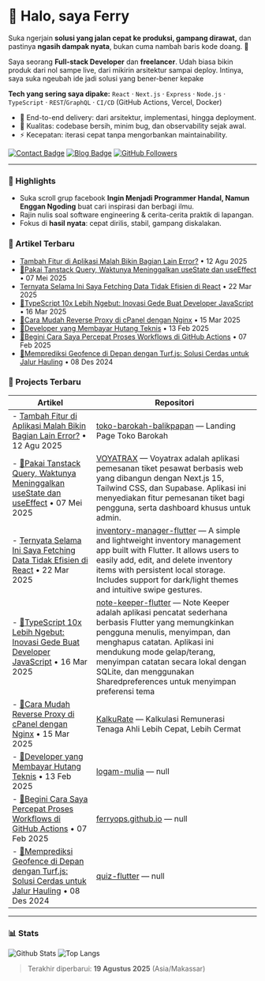 # 👋 Halo, saya Ferry

Suka ngerjain **solusi yang jalan cepat ke produksi, gampang dirawat,** dan pastinya **ngasih dampak nyata**, bukan cuma nambah baris kode doang. 🚀

Saya seorang **Full-stack Developer** dan **freelancer**. Udah biasa bikin produk dari nol sampe live, dari mikirin arsitektur sampai deploy. Intinya, saya suka ngeubah ide jadi solusi yang bener-bener kepake

**Tech yang sering saya dipake:** `React` · `Next.js` · `Express` · `Node.js` · `TypeScript` · `REST`/`GraphQL` · `CI/CD` (GitHub Actions, Vercel, Docker)

- 🔧 End-to-end delivery: dari arsitektur, implementasi, hingga deployment.
- 🧹 Kualitas: codebase bersih, minim bug, dan observability sejak awal.
- ⚡ Kecepatan: iterasi cepat tanpa mengorbankan maintainability.

[![Contact Badge](https://img.shields.io/badge/Hire%20Me-Freelance-informational)](mailto:ferryops@gmail.com)
[![Blog Badge](https://img.shields.io/badge/Blog-active-blue)](https://dev.to/ferryops)
[![GitHub Followers](https://img.shields.io/github/followers/ferryops?style=social)](https://github.com/ferryops)

---

### 🚀 Highlights
- Suka scroll grup facebook **Ingin Menjadi Programmer Handal, Namun Enggan Ngoding** buat cari inspirasi dan berbagi ilmu.
- Rajin nulis soal software engineering & cerita-cerita praktik di lapangan.
- Fokus di **hasil nyata**: cepat dirilis, stabil, gampang diskalakan.

### 📝 Artikel Terbaru
- [Tambah Fitur di Aplikasi Malah Bikin Bagian Lain Error?](https://dev.to/ferryops/tambah-fitur-di-aplikasi-malah-bikin-bagian-lain-error-50hn) • 12 Agu 2025
- [🏃Pakai Tanstack Query, Waktunya Meninggalkan useState dan useEffect](https://dev.to/ferryops/pakai-tanstack-query-waktunya-meninggalkan-usestate-dan-useeffect-59o7) • 07 Mei 2025
- [Ternyata Selama Ini Saya Fetching Data Tidak Efisien di React](https://dev.to/ferryops/ternyata-selama-ini-saya-fetching-data-tidak-efisien-di-react-57kh) • 22 Mar 2025
- [🚀TypeScript 10x Lebih Ngebut: Inovasi Gede Buat Developer JavaScript](https://dev.to/ferryops/typescript-10x-lebih-ngebut-inovasi-gede-buat-developer-javascript-4gm1) • 16 Mar 2025
- [🔁Cara Mudah Reverse Proxy di cPanel dengan Nginx](https://dev.to/ferryops/cara-mudah-reverse-proxy-di-cpanel-dengan-nginx-4opi) • 15 Mar 2025
- [💸Developer yang Membayar Hutang Teknis](https://dev.to/ferryops/developer-yang-membayar-hutang-teknis-47oa) • 13 Feb 2025
- [🚀Begini Cara Saya Percepat Proses Workflows di GitHub Actions](https://dev.to/ferryops/begini-cara-saya-percepat-proses-workflows-di-github-actions-43h) • 07 Feb 2025
- [🚚Memprediksi Geofence di Depan dengan Turf.js: Solusi Cerdas untuk Jalur Hauling](https://dev.to/ferryops/memprediksi-geofence-di-depan-dengan-turfjs-solusi-cerdas-untuk-jalur-hauling-39b4) • 08 Des 2024

### 🧩 Projects Terbaru
| Artikel | Repositori |
|--|--|
| - [Tambah Fitur di Aplikasi Malah Bikin Bagian Lain Error?](https://dev.to/ferryops/tambah-fitur-di-aplikasi-malah-bikin-bagian-lain-error-50hn) • 12 Agu 2025 | [toko-barokah-balikpapan](https://github.com/ferryops/toko-barokah-balikpapan) — Landing Page Toko Barokah  |
| - [🏃Pakai Tanstack Query, Waktunya Meninggalkan useState dan useEffect](https://dev.to/ferryops/pakai-tanstack-query-waktunya-meninggalkan-usestate-dan-useeffect-59o7) • 07 Mei 2025 | [VOYATRAX](https://github.com/ferryops/VOYATRAX) — Voyatrax adalah aplikasi pemesanan tiket pesawat berbasis web yang dibangun dengan Next.js 15, Tailwind CSS, dan Supabase. Aplikasi ini menyediakan fitur pemesanan tiket bagi pengguna, serta dashboard khusus untuk admin. |
| - [Ternyata Selama Ini Saya Fetching Data Tidak Efisien di React](https://dev.to/ferryops/ternyata-selama-ini-saya-fetching-data-tidak-efisien-di-react-57kh) • 22 Mar 2025 | [inventory-manager-flutter](https://github.com/ferryops/inventory-manager-flutter) — A simple and lightweight inventory management app built with Flutter. It allows users to easily add, edit, and delete inventory items with persistent local storage. Includes support for dark/light themes and intuitive swipe gestures. |
| - [🚀TypeScript 10x Lebih Ngebut: Inovasi Gede Buat Developer JavaScript](https://dev.to/ferryops/typescript-10x-lebih-ngebut-inovasi-gede-buat-developer-javascript-4gm1) • 16 Mar 2025 | [note-keeper-flutter](https://github.com/ferryops/note-keeper-flutter) — Note Keeper adalah aplikasi pencatat sederhana berbasis Flutter yang memungkinkan pengguna menulis, menyimpan, dan menghapus catatan. Aplikasi ini mendukung mode gelap/terang, menyimpan catatan secara lokal dengan SQLite, dan menggunakan Sharedpreferences untuk menyimpan preferensi tema |
| - [🔁Cara Mudah Reverse Proxy di cPanel dengan Nginx](https://dev.to/ferryops/cara-mudah-reverse-proxy-di-cpanel-dengan-nginx-4opi) • 15 Mar 2025 | [KalkuRate](https://github.com/ferryops/KalkuRate) — Kalkulasi Remunerasi Tenaga Ahli Lebih Cepat, Lebih Cermat |
| - [💸Developer yang Membayar Hutang Teknis](https://dev.to/ferryops/developer-yang-membayar-hutang-teknis-47oa) • 13 Feb 2025 | [logam-mulia](https://github.com/ferryops/logam-mulia) — null |
| - [🚀Begini Cara Saya Percepat Proses Workflows di GitHub Actions](https://dev.to/ferryops/begini-cara-saya-percepat-proses-workflows-di-github-actions-43h) • 07 Feb 2025 | [ferryops.github.io](https://github.com/ferryops/ferryops.github.io) — null |
| - [🚚Memprediksi Geofence di Depan dengan Turf.js: Solusi Cerdas untuk Jalur Hauling](https://dev.to/ferryops/memprediksi-geofence-di-depan-dengan-turfjs-solusi-cerdas-untuk-jalur-hauling-39b4) • 08 Des 2024 | [quiz-flutter](https://github.com/ferryops/quiz-flutter) — null |


---

### 📊 Stats
![Github Stats](https://github-readme-stats.vercel.app/api?bg_color=0000&title_color=4C71F1&text_color=8A919F&line_height=24&border_color=8884&username=ferryops&hide=contribs&show_icons=true&count_private=true&theme=vue)
![Top Langs](https://github-readme-stats.vercel.app/api/top-langs/?bg_color=0000&title_color=4C71F1&text_color=8A919F&card_width=240&border_color=8884&username=ferryops&layout=compact&theme=vue)

> Terakhir diperbarui: **19 Agustus 2025** (Asia/Makassar)

